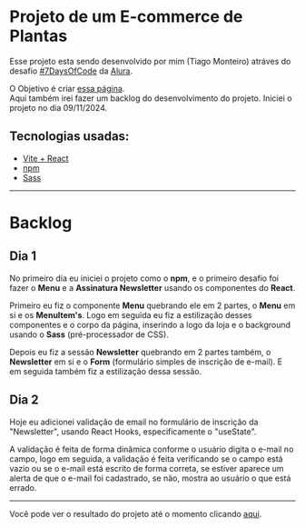 <h1>Projeto de um E-commerce de Plantas</h1>

<p>
  Esse projeto esta sendo desenvolvido por mim (Tiago Monteiro) atráves do desafio <a href="https://7daysofcode.io/" target="_blank">#7DaysOfCode</a> da <a href="https://www.alura.com.br/" target="_blank">Alura</a>. 
</p>
<p>
  O Objetivo é criar <a href="https://www.figma.com/design/0yOQR6fGtbdrmqeStiO0jf/7Days-React?node-id=0-1&node-type=canvas&t=mUwfhtndqnqkPjAj-0" target="_blank">essa página</a>. 
  <br>Aqui também irei fazer um backlog do desenvolvimento do projeto. Iniciei o projeto no dia 09/11/2024.
</p>


<h2>Tecnologias usadas:</h2>

- <a href="https://vite.dev/" target="_blank">Vite + React</a>
- <a href="https://www.npmjs.com/" target="_blank">npm</a>
- <a href="https://sass-lang.com/" target="_blank">Sass</a>

<hr>

<h1>Backlog</h1>

<h2>Dia 1</h2>

<p>
  No primeiro dia eu iniciei o projeto como o <strong>npm</strong>, e o primeiro desafio foi fazer o <strong>Menu</strong> e a <strong>Assinatura Newsletter</strong> usando os componentes do <strong>React</strong>.
</p>
<p>
  Primeiro eu fiz o componente <strong>Menu</strong> quebrando ele em 2 partes, o <strong>Menu</strong> em si e os <Strong>MenuItem's</Strong>. Logo em seguida eu fiz a estilização desses componentes e o corpo da página, inserindo a logo da loja e o background usando o <strong>Sass</strong> (pré-processador de CSS). 
</p>
<p>
  Depois eu fiz a sessão <strong>Newsletter</strong> quebrando em 2 partes também, o <strong>Newsletter</strong> em si e o <strong>Form</strong> (formulário simples de inscrição de e-mail). E em seguida também fiz a estilização dessa sessão.
</p>

<h2>Dia 2</h2>

<p>
  Hoje eu adicionei validação de email no formulário de inscrição da "Newsletter", usando React Hooks, especificamente o "useState".
</p>
<p>
  A validação é feita de forma dinâmica conforme o usuário digita o e-mail no campo, logo em seguida, a validação é feita verificando se o campo está vazio ou se o e-mail está escrito de forma correta, se estiver aparece um alerta de que o e-mail foi cadastrado, se não, mostra ao usuário o que está errado.
</p>

<hr>

<footer>
  <p>Você pode ver o resultado do projeto até o momento clicando <a href="https://tiagomont.github.io/loja-planta/" target="_blank">aqui</a>.</p>
</footer>

